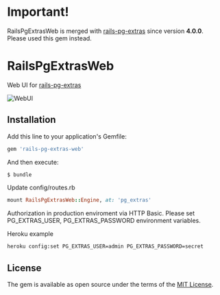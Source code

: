 # Important!
RailsPgExtrasWeb is merged with [rails-pg-extras](https://github.com/pawurb/rails-pg-extras) since version **4.0.0**. Please used this gem instead.


# RailsPgExtrasWeb
Web UI for [rails-pg-extras](https://github.com/pawurb/rails-pg-extras)

![WebUI](https://github.com/pawurb/rails-pg-extras/raw/master/pg-extras-ui.png)

## Installation
Add this line to your application's Gemfile:

```ruby
gem 'rails-pg-extras-web'
```

And then execute:
```bash
$ bundle
```

Update config/routes.rb

```ruby
mount RailsPgExtrasWeb::Engine, at: 'pg_extras'
```

Authorization in production enviroment via HTTP Basic. Please set PG_EXTRAS_USER, PG_EXTRAS_PASSWORD environment variables.

Heroku example

```bash
heroku config:set PG_EXTRAS_USER=admin PG_EXTRAS_PASSWORD=secret
```



## License
The gem is available as open source under the terms of the [MIT License](https://opensource.org/licenses/MIT).
